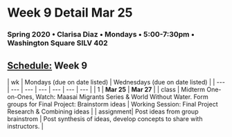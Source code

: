 # Week 9 Detail Mar 25

### Spring 2020 • Clarisa Diaz • Mondays • 5:00-7:30pm • Washington Square SILV 402

## [Schedule:](./) Week 9

| wk | Mondays \(due on date listed\) | Wednesdays \(due on date listed\) |
| --- | --- | --- | --- | --- | --- | --- |
| 1 | **Mar 25** | **Mar 27** |
| class | Midterm One-on-Ones, Watch: Maasai Migrants Series & World Without Water. Form groups for Final Project: Brainstorm ideas | Working Session: Final Project Research & Combining ideas |
| assignment| Post ideas from group brainstrom  |  Post synthesis of ideas, develop concepts to share with instructors. |
